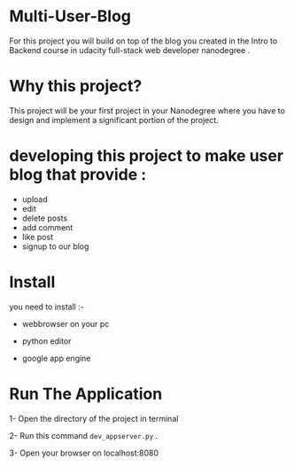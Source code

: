 # Multi-User-Blog

For this project you will build on top of the blog you created in the Intro to Backend course in udacity full-stack web developer nanodegree .

# Why this project?

This project will be your first project in your Nanodegree where you have to design and implement a significant portion of the project.

# developing this project to make user blog that provide :

* upload 
* edit 
* delete posts 
* add comment 
* like post 
* signup to our blog

# Install 

you need to install :-

* webbrowser on your pc

* python editor 

* google app engine

# Run The Application 

1- Open the directory of the project in terminal

2- Run this command ```dev_appserver.py``` .

3- Open your browser on localhost:8080 


